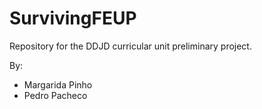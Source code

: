 # SurvivingFEUP
Repository for the DDJD curricular unit preliminary project.

By:
- Margarida Pinho
- Pedro Pacheco
